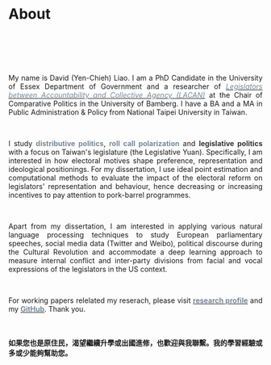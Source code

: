 # About


<br/><br/><br/><br/>

<div style="text-align: justify">


My name is David (Yen-Chieh) Liao. I am a PhD Candidate in the University of Essex Department of Government and a researcher of [<span style="color:#778899">*Legislators between Accountability and Collective Agency (LACAN)*</span>](https://projectlacan.wordpress.com/team/) at the Chair of Comparative Politics in the University of Bamberg.  I have a BA and a MA in Public Administration & Policy from National Taipei University in Taiwan.


<br/>

I study <span style="color:#778899"> **distributive politics**</span>, <span style="color:#778899"> **roll call polarization**</span> and <span style="color:#323434"> **legislative politics**</span>  with a focus on  Taiwan's legislature (the Legislative Yuan). Specifically, I am interested in how electoral motives shape preference, representation and ideological positionings. For my dissertation, I use ideal point estimation and computational methods to evaluate  the impact of the electoral reform on legislators' representation and behaviour, hence decreasing or increasing incentives to pay attention to pork-barrel programmes. 

<br/>

Apart from my dissertation, I am interested in applying various natural language processing techniques to study European parliamentary speeches, social media data (Twitter and Weibo), political discourse during the Cultural Revolution and accommodate a deep learning approach to measure internal conflict and inter-party divisions from facial and vocal expressions of the legislators in the US context.

<br/>

For working papers relelated my reserach, please visit [<span style="color:#778899"> **research profile**</span>](https://davidycliao.github.io/research/) and my [<span style="color:#778899"> **GitHub**</span>](https://github.com/davidycliao). Thank you.






<br/><br/>
__如果您也是原住民，渴望繼續升學或出國進修，也歡迎與我聯繫。我的學習經驗或多或少能夠幫助您。__

</div>


<br/><br/>


